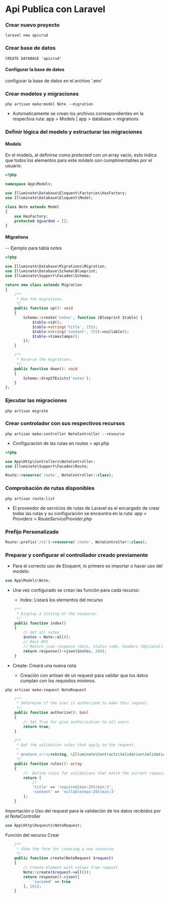 # Api Publica con Laravel

### Crear nuevo proyecto

```shell
laravel new apicrud
```

### Crear base de datos

```mysql
CREATE DATABASE 'apicrud'
```

#### Configurar la base de datos

configurar la base de datos en el archivo '.env'

### Crear modelos y migraciones

```shell
php artisan make:model Note --migration
```

-   Automaticamente se crean los archivos correspondientes en la respectiva ruta: app > Models | app > database > migrations

### Definir lógica del modelo y estructurar las migraciones

#### Models

En el modelo, al definirse como _protected_ con un array vacío, esto indica que todos los elementos para este módelo son cumplimentables por el usuario.

```php
<?php

namespace App\Models;

use Illuminate\Database\Eloquent\Factories\HasFactory;
use Illuminate\Database\Eloquent\Model;

class Note extends Model
{
    use HasFactory;
    protected $guarded = [];
}

```

#### Migrations

-- Ejemplo para tabla notes

```php
<?php

use Illuminate\Database\Migrations\Migration;
use Illuminate\Database\Schema\Blueprint;
use Illuminate\Support\Facades\Schema;

return new class extends Migration
{
    /**
     * Run the migrations.
     */
    public function up(): void
    {
        Schema::create('notes', function (Blueprint $table) {
            $table->id();
            $table->string('title', 255);
            $table->string('content', 255)->nullable();
            $table->timestamps();
        });
    }

    /**
     * Reverse the migrations.
     */
    public function down(): void
    {
        Schema::dropIfExists('notes');
    }
};

```

### Ejecutar las migraciones

```shell
php artisan migrate
```

### Crear controlador con sus respectivos recursos

```shell
php artisan make:controller NoteController --resource
```

-   Configuración de las rutas en routes > api.php

```php
<?php

use App\Http\Controllers\NoteController;
use Illuminate\Support\Facades\Route;

Route::resource('/note', NoteController::class);
```

### Comprobación de rutas disponibles

```shell
php artisan route:list
```

-   El proveedor de servicios de rutas de Laravel es el encargado de crear todas las rutas y su configuración se enceuntra en la ruta: _app > Providers > RouteServiceProvider.php_

### Prefijo Personalizado

```php	
Route::prefix('/v1')->resource('/note', NoteController::class);
```

### Preparar y configurar el controllador creado previamente

- Para el correcto uso de Eloquent, lo primero es importar o hacer uso del modelo:

```php	
use App\Models\Note;
```

- Una vez configurado se crean las función para cada recurso:

  - Index: Listará los elementos del recurso

```php	
    /**
     * Display a listing of the resource.
     */
    public function index()
    {
        // Get all notes
        $notes = Note::all();
        // Rest API
        // Return json response (data, status code, headers [Optional])
        return response()->json($notes, 200);
    }

```
- Create: Creará una nueva nota

  - Creación con artisan de un request para validar que los datos cumplan con los requisitos minimos.
```shell
php artisan make:request NoteRequest
```
```php	
    /**
     * Determine if the user is authorized to make this request.
     */
    public function authorize(): bool
    {
        // Set True for give authorization to all users
        return true;
    }

    /**
     * Get the validation rules that apply to the request.
     *
     * @return array<string, \Illuminate\Contracts\Validation\ValidationRule|array|string>
     */
    public function rules(): array
    {
        //  Define rules for validations that match the current request
        return [
            //
            'title' => 'required|max:255|min:3',
            'content' => 'nullable|max:255|min:3'
        ];
    }
```
Importación o Uso del request para la validación de los datos recibidos por el NoteController
```php 
use App\Http\Requests\NoteRequest;
```
Función del recurso Crear

```php 
    /**
     * Show the form for creating a new resource.
     */
    public function create(NoteRequest $request)
    {
        // Create element with values from request
        Note::create($request->all());
        return response()->json([
            'succeed' => true
        ], 201);
    }

```

```php 

```

```php 

```

```php 

```
